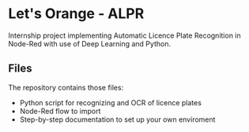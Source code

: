 # Let's Orange - ALPR

Internship project implementing Automatic Licence Plate Recognition in Node-Red with use of Deep Learning and Python.
## Files
The repository contains those files:
- Python script for recognizing and OCR of licence plates
- Node-Red flow to import
- Step-by-step documentation to set up your own enviroment
